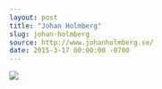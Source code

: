 ```yaml
---
layout: post
title: "Johan Holmberg"
slug: johan-holmberg
source: http://www.johanholmberg.se/
date: 2015-3-17 00:00:00 -0700
---
```


<img src="{{ site.url }}/assets/img/screenshots/johan-holmberg.jpg">
